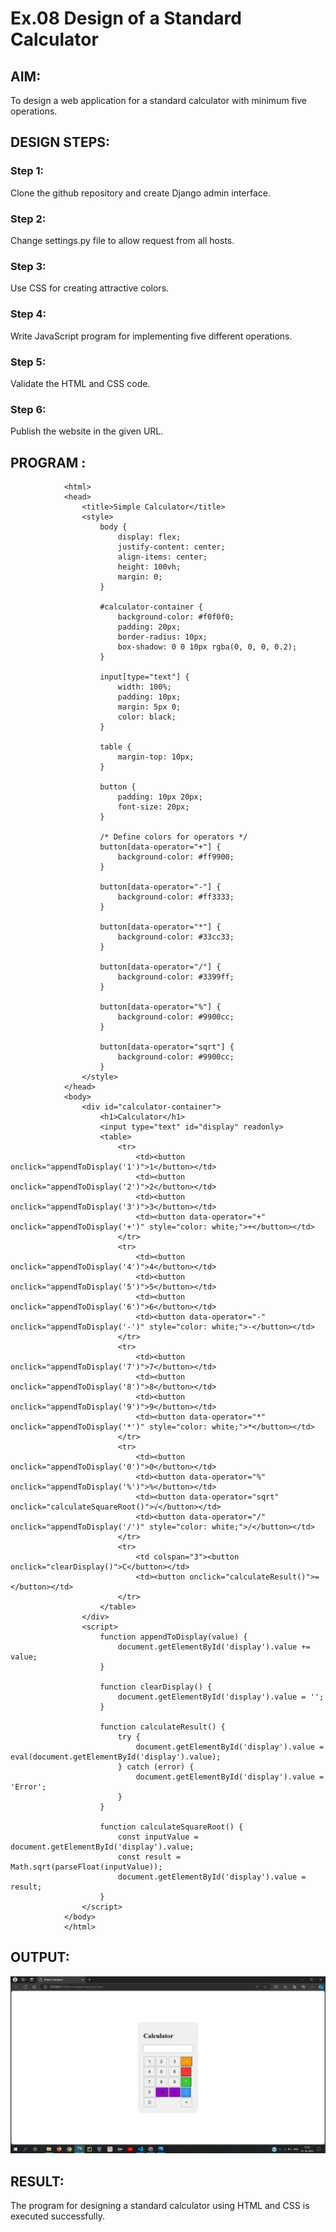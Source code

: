 # Ex.08 Design of a Standard Calculator
 
## AIM:
To design a web application for a standard calculator with minimum five operations.

## DESIGN STEPS:
 
### Step 1:
Clone the github repository and create Django admin interface. 

### Step 2:
Change settings.py file to allow request from all hosts.

### Step 3:
Use CSS for creating attractive colors.

### Step 4:
Write JavaScript program for implementing five different operations.

### Step 5:
Validate the HTML and CSS code.

### Step 6:
Publish the website in the given URL.

## PROGRAM :
                <html>
                <head>
                    <title>Simple Calculator</title>
                    <style>
                        body {
                            display: flex;
                            justify-content: center;
                            align-items: center;
                            height: 100vh;
                            margin: 0;
                        }
                
                        #calculator-container {
                            background-color: #f0f0f0;
                            padding: 20px;
                            border-radius: 10px;
                            box-shadow: 0 0 10px rgba(0, 0, 0, 0.2);
                        }
                
                        input[type="text"] {
                            width: 100%;
                            padding: 10px;
                            margin: 5px 0;
                            color: black; 
                        }
                
                        table {
                            margin-top: 10px;
                        }
                
                        button {
                            padding: 10px 20px;
                            font-size: 20px;
                        }
                
                        /* Define colors for operators */
                        button[data-operator="+"] {
                            background-color: #ff9900;
                        }
                
                        button[data-operator="-"] {
                            background-color: #ff3333;
                        }
                
                        button[data-operator="*"] {
                            background-color: #33cc33;
                        }
                
                        button[data-operator="/"] {
                            background-color: #3399ff;
                        }
                
                        button[data-operator="%"] {
                            background-color: #9900cc;
                        }
                
                        button[data-operator="sqrt"] {
                            background-color: #9900cc;
                        }
                    </style>
                </head>
                <body>
                    <div id="calculator-container">
                        <h1>Calculator</h1>
                        <input type="text" id="display" readonly>
                        <table>
                            <tr>
                                <td><button onclick="appendToDisplay('1')">1</button></td>
                                <td><button onclick="appendToDisplay('2')">2</button></td>
                                <td><button onclick="appendToDisplay('3')">3</button></td>
                                <td><button data-operator="+" onclick="appendToDisplay('+')" style="color: white;">+</button></td>
                            </tr>
                            <tr>
                                <td><button onclick="appendToDisplay('4')">4</button></td>
                                <td><button onclick="appendToDisplay('5')">5</button></td>
                                <td><button onclick="appendToDisplay('6')">6</button></td>
                                <td><button data-operator="-" onclick="appendToDisplay('-')" style="color: white;">-</button></td>
                            </tr>
                            <tr>
                                <td><button onclick="appendToDisplay('7')">7</button></td>
                                <td><button onclick="appendToDisplay('8')">8</button></td>
                                <td><button onclick="appendToDisplay('9')">9</button></td>
                                <td><button data-operator="*" onclick="appendToDisplay('*')" style="color: white;">*</button></td>
                            </tr>
                            <tr>
                                <td><button onclick="appendToDisplay('0')">0</button></td>
                                <td><button data-operator="%" onclick="appendToDisplay('%')">%</button></td>
                                <td><button data-operator="sqrt" onclick="calculateSquareRoot()">√</button></td>
                                <td><button data-operator="/" onclick="appendToDisplay('/')" style="color: white;">/</button></td>
                            </tr>
                            <tr>
                                <td colspan="3"><button onclick="clearDisplay()">C</button></td>
                                <td><button onclick="calculateResult()">=</button></td>
                            </tr>
                        </table>
                    </div>
                    <script>
                        function appendToDisplay(value) {
                            document.getElementById('display').value += value;
                        }
                
                        function clearDisplay() {
                            document.getElementById('display').value = '';
                        }
                
                        function calculateResult() {
                            try {
                                document.getElementById('display').value = eval(document.getElementById('display').value);
                            } catch (error) {
                                document.getElementById('display').value = 'Error';
                            }
                        }
                
                        function calculateSquareRoot() {
                            const inputValue = document.getElementById('display').value;
                            const result = Math.sqrt(parseFloat(inputValue));
                            document.getElementById('display').value = result;
                        }
                    </script>
                </body>
                </html>


## OUTPUT:
![Alt text](<Screenshot (416).png>)

## RESULT:
The program for designing a standard calculator using HTML and CSS is executed successfully.
